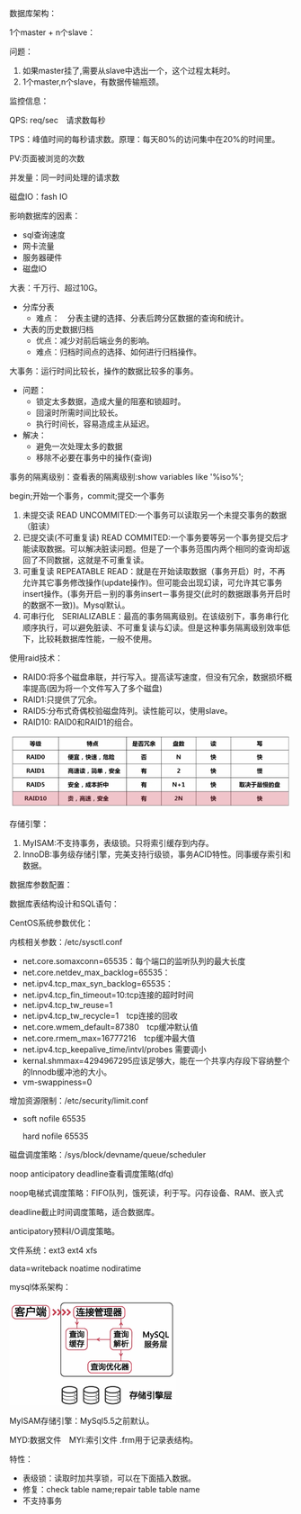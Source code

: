  数据库架构：

1个master + n个slave：

问题：

1. 如果master挂了,需要从slave中选出一个，这个过程太耗时。
2. 1个master,n个slave，有数据传输瓶颈。

监控信息：

QPS: req/sec　请求数每秒

TPS：峰值时间的每秒请求数。原理：每天80%的访问集中在20%的时间里。

PV:页面被浏览的次数

并发量：同一时间处理的请求数

磁盘IO：fash IO



影响数据库的因素：

- sql查询速度
- 网卡流量
- 服务器硬件
- 磁盘IO

大表：千万行、超过10G。

- 分库分表
  - 难点：　分表主键的选择、分表后跨分区数据的查询和统计。
- 大表的历史数据归档
  - 优点：减少对前后端业务的影响。
  - 难点：归档时间点的选择、如何进行归档操作。

大事务：运行时间比较长，操作的数据比较多的事务。

- 问题：
  - 锁定太多数据，造成大量的阻塞和锁超时。
  - 回滚时所需时间比较长。
  - 执行时间长，容易造成主从延迟。
- 解决：
  - 避免一次处理太多的数据
  - 移除不必要在事务中的操作(查询)

事务的隔离级别：查看表的隔离级别:show variables like '%iso%';

begin;开始一个事务，commit;提交一个事务

1. 未提交读 READ UNCOMMITED:一个事务可以读取另一个未提交事务的数据（脏读）
2. 已提交读(不可重复读) READ COMMITED:一个事务要等另一个事务提交后才能读取数据。可以解决脏读问题。但是了一个事务范围内两个相同的查询却返回了不同数据，这就是不可重复读。
3. 可重复读 REPEATABLE READ：就是在开始读取数据（事务开启）时，不再允许其它事务修改操作(update操作)。但可能会出现幻读，可允许其它事务insert操作。(事务开启－别的事务insert－事务提交(此时的数据跟事务开启时的数据不一致))。Mysql默认。
4. 可串行化　SERIALIZABLE：最高的事务隔离级别。在该级别下，事务串行化顺序执行，可以避免脏读、不可重复读与幻读。但是这种事务隔离级别效率低下，比较耗数据库性能，一般不使用。



使用raid技术：

- RAID0:将多个磁盘串联，并行写入。提高读写速度，但没有冗余，数据损坏概率提高(因为将一个文件写入了多个磁盘)
- RAID1:只提供了冗余。
- RAID5:分布式奇偶校验磁盘阵列。读性能可以，使用slave。
- RAID10: RAID0和RAID1的组合。

![election_51](assets/Selection_511.png)

存储引擎：

1. MyISAM:不支持事务，表级锁。只将索引缓存到内存。
2. InnoDB:事务级存储引擎，完美支持行级锁，事务ACID特性。同事缓存索引和数据。



数据库参数配置：



数据库表结构设计和SQL语句：



CentOS系统参数优化：

内核相关参数：/etc/sysctl.conf

- net.core.somaxconn=65535：每个端口的监听队列的最大长度
- net.core.netdev_max_backlog=65535：
- net.ipv4.tcp_max_syn_backlog=65535：
- net.ipv4.tcp_fin_timeout=10:tcp连接的超时时间
- net.ipv4.tcp_tw_reuse=1
- net.ipv4.tcp_tw_recycle=1　tcp连接的回收
- net.core.wmem_default=87380　tcp缓冲默认值
- net.core.rmem_max=16777216　tcp缓冲最大值
- net.ipv4.tcp_keepalive_time/intvl/probes 需要调小
- kernal.shmmax=4294967295应该足够大，能在一个共享内存段下容纳整个的Innodb缓冲池的大小。
- vm-swappiness=0

增加资源限制：/etc/security/limit.conf

* soft nofile 65535

  hard nofile 65535

磁盘调度策略：/sys/block/devname/queue/scheduler

noop anticipatory deadline查看调度策略(dfq)

noop电梯式调度策略：FIFO队列，饿死读，利于写。闪存设备、RAM、嵌入式

deadline截止时间调度策略，适合数据库。

anticipatory预料I/O调度策略。

文件系统：ext3 ext4 xfs

data=writeback noatime nodiratime



mysql体系架构：

![election_51](assets/Selection_512.png)

MyISAM存储引擎：MySql5.5之前默认。

MYD:数据文件　MYI:索引文件 .frm用于记录表结构。

特性：

- 表级锁：读取时加共享锁，可以在下面插入数据。
- 修复：check table name;repair table table name
- 不支持事务

